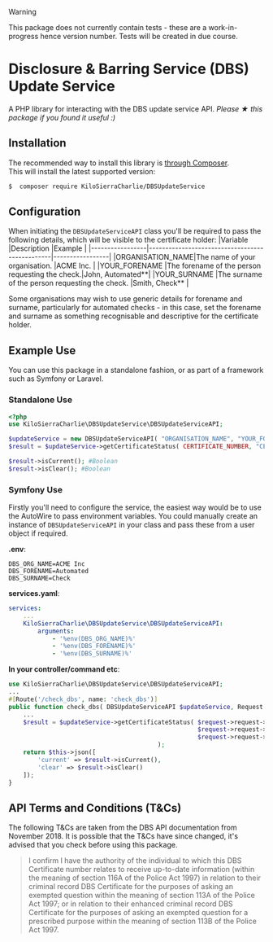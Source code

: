 > [!WARNING]
> This package does not currently contain tests - these are a work-in-progress hence version number. Tests will be created in due course.

# Disclosure & Barring Service (DBS) Update Service
A PHP library for interacting with the DBS update service API.
*Please ★ this package if you found it useful :)*

## Installation
The recommended way to install this library is [through Composer](https://getcomposer.org).  
This will install the latest supported version:

```bash
$  composer require KiloSierraCharlie/DBSUpdateService
```
## Configuration
When initiating the `DBSUpdateServiceAPI` class you'll be required to pass the following details, which will be visible to the certificate holder:
|Variable         |Description                                     |Example          |
|-----------------|------------------------------------------------|-----------------|
|ORGANISATION_NAME|The name of your organisation.                  |ACME Inc.        |
|YOUR_FORENAME    |The forename of the person requesting the check.|John, Automated**|
|YOUR_SURNAME     |The surname of the person requesting the check. |Smith, Check**   |

Some organisations may wish to use generic details for forename and surname, particularly for automated checks - in this case, set the forename and surname as something recognisable and descriptive for the certificate holder.

## Example Use
You can use this package in a standalone fashion, or as part of a framework such as Symfony or Laravel. 
### Standalone Use
```php
<?php
use KiloSierraCharlie\DBSUpdateService\DBSUpdateServiceAPI;

$updateService = new DBSUpdateServiceAPI( "ORGANISATION_NAME", "YOUR_FORENAME", "YOUR_SURNAME" );
$result = $updateService->getCertificateStatus( CERTIFICATE_NUMBER, "CERTIFICATE_SURNAME", DATE_OF_BIRTH );

$result->isCurrent(); #Boolean
$result->isClear(); #Boolean
```

### Symfony Use
Firstly you'll need to configure the service, the easiest way would be to use the AutoWire to pass environment variables. You could manually create an instance of `DBSUpdateServiceAPI` in your class and pass these from a user object if required. 

**.env**:
```Dotenv
DBS_ORG_NAME=ACME Inc
DBS_FORENAME=Automated
DBS_SURNAME=Check
```
**services.yaml**:
```yaml
services:
    ...
    KiloSierraCharlie\DBSUpdateService\DBSUpdateServiceAPI:
        arguments:
            - '%env(DBS_ORG_NAME)%'
            - '%env(DBS_FORENAME)%'
            - '%env(DBS_SURNAME)%'
```

**In your controller/command etc**:
```php
use KiloSierraCharlie\DBSUpdateService\DBSUpdateServiceAPI;
...
#[Route('/check_dbs', name: 'check_dbs')]
public function check_dbs( DBSUpdateServiceAPI $updateService, Request $request ){
    ...
    $result = $updateService->getCertificateStatus( $request->request->get("CERTIFICATE_ID"),
                                                    $request->request->get("CERTIFICATE_SURNAME"),
                                                    $request->request->get("DATE_OF_BIRTH")
                                         );
    return $this->json([
        'current' => $result->isCurrent(),
        'clear' => $result->isClear()
    ]);
}
```  

## API Terms and Conditions (T&Cs)
The following T&Cs are taken from the DBS API documentation from November 2018. It is possible that the T&Cs have since changed, it's advised that you check before using this package. 

>I confirm I have the authority of the individual to which this DBS Certificate number relates to receive up-to-date information (within the meaning of section 116A of the Police Act 1997) in relation to their criminal record DBS Certificate for the purposes of asking an exempted question within the meaning of section 113A of the Police Act 1997; or in relation to their enhanced criminal record DBS Certificate for the purposes of asking an exempted question for a prescribed purpose within the meaning of section 113B of the Police Act 1997.